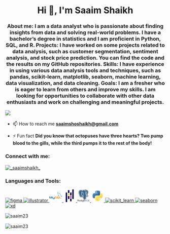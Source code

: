 <h1 align="center">Hi 👋, I'm Saaim Shaikh</h1>
<h3 align="center">About me: I am a data analyst who is passionate about finding insights from data and solving real-world problems. I have a bachelor’s degree in statistics and I am proficient in Python, SQL, and R. Projects: I have worked on some projects related to data analysis, such as customer segmentation, sentiment analysis, and stock price prediction. You can find the code and the results on my GitHub repositories. Skills: I have experience in using various data analysis tools and techniques, such as pandas, scikit-learn, matplotlib, seaborn, machine learning, data visualization, and data cleaning. Goals: I am a fresher who is eager to learn from others and improve my skills. I am looking for opportunities to collaborate with other data enthusiasts and work on challenging and meaningful projects.</h3>
<img aligh='right alt='Data' width='400' src="https://images.squarespace-cdn.com/content/v1/55ed989ee4b0c7f115ddc924/1541600620919-VEI2IOYGNT2WJXA2W4A0/analytics.gif">

- 📫 How to reach me **saaimshoshaikh@gmail.com**

- ⚡ Fun fact **Did you know that octopuses have three hearts? Two pump blood to the gills, while the third pumps it to the rest of the body!**

<h3 align="left">Connect with me:</h3>
<p align="left">
<a href="https://instagram.com/_saaimshaikh_" target="blank"><img align="center" src="https://raw.githubusercontent.com/rahuldkjain/github-profile-readme-generator/master/src/images/icons/Social/instagram.svg" alt="_saaimshaikh_" height="30" width="40" /></a>
</p>

<h3 align="left">Languages and Tools:</h3>
<p align="left"> <a href="https://www.figma.com/" target="_blank" rel="noreferrer"> <img src="https://www.vectorlogo.zone/logos/figma/figma-icon.svg" alt="figma" width="40" height="40"/> </a> <a href="https://www.adobe.com/in/products/illustrator.html" target="_blank" rel="noreferrer"> <img src="https://www.vectorlogo.zone/logos/adobe_illustrator/adobe_illustrator-icon.svg" alt="illustrator" width="40" height="40"/> </a> <a href="https://www.mysql.com/" target="_blank" rel="noreferrer"> <img src="https://raw.githubusercontent.com/devicons/devicon/master/icons/mysql/mysql-original-wordmark.svg" alt="mysql" width="40" height="40"/> </a> <a href="https://pandas.pydata.org/" target="_blank" rel="noreferrer"> <img src="https://raw.githubusercontent.com/devicons/devicon/2ae2a900d2f041da66e950e4d48052658d850630/icons/pandas/pandas-original.svg" alt="pandas" width="40" height="40"/> </a> <a href="https://www.postgresql.org" target="_blank" rel="noreferrer"> <img src="https://raw.githubusercontent.com/devicons/devicon/master/icons/postgresql/postgresql-original-wordmark.svg" alt="postgresql" width="40" height="40"/> </a> <a href="https://www.python.org" target="_blank" rel="noreferrer"> <img src="https://raw.githubusercontent.com/devicons/devicon/master/icons/python/python-original.svg" alt="python" width="40" height="40"/> </a> <a href="https://scikit-learn.org/" target="_blank" rel="noreferrer"> <img src="https://upload.wikimedia.org/wikipedia/commons/0/05/Scikit_learn_logo_small.svg" alt="scikit_learn" width="40" height="40"/> </a> <a href="https://seaborn.pydata.org/" target="_blank" rel="noreferrer"> <img src="https://seaborn.pydata.org/_images/logo-mark-lightbg.svg" alt="seaborn" width="40" height="40"/> </a> <a href="https://www.adobe.com/products/xd.html" target="_blank" rel="noreferrer"> <img src="https://cdn.worldvectorlogo.com/logos/adobe-xd.svg" alt="xd" width="40" height="40"/> </a> </p>

<p><img align="center" src="https://github-readme-stats.vercel.app/api/top-langs?username=saaim23&show_icons=true&locale=en&layout=compact" alt="saaim23" /></p>

<p><img align="center" src="https://github-readme-streak-stats.herokuapp.com/?user=saaim23&" alt="saaim23" /></p>
